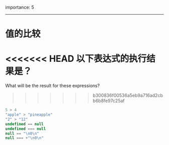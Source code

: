 importance: 5

---

# 值的比较

<<<<<<< HEAD
以下表达式的执行结果是？
=======
What will be the result for these expressions?
>>>>>>> b300836f00536a5eb9a716ad2cbb6b8fe97c25af

```js no-beautify
5 > 4
"apple" > "pineapple"
"2" > "12"
undefined == null
undefined === null
null == "\n0\n"
null === +"\n0\n"
```

